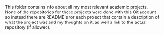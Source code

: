 This folder contains info about all my most relevant academic projects. None of the repositories for these projects were done with this Git account so instead there are README's for each project that contain a description of what the project was and my thoughts on it, as well a link to the actual repository (if allowed).
